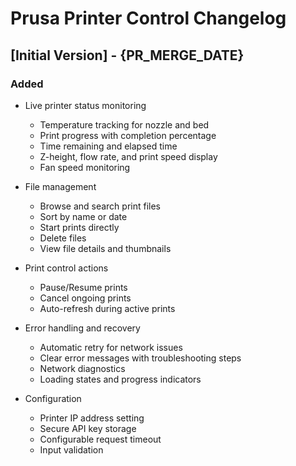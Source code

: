 # Prusa Printer Control Changelog

## [Initial Version] - {PR_MERGE_DATE}

### Added
- Live printer status monitoring
  - Temperature tracking for nozzle and bed
  - Print progress with completion percentage
  - Time remaining and elapsed time
  - Z-height, flow rate, and print speed display
  - Fan speed monitoring

- File management
  - Browse and search print files
  - Sort by name or date
  - Start prints directly
  - Delete files
  - View file details and thumbnails

- Print control actions
  - Pause/Resume prints
  - Cancel ongoing prints
  - Auto-refresh during active prints

- Error handling and recovery
  - Automatic retry for network issues
  - Clear error messages with troubleshooting steps
  - Network diagnostics
  - Loading states and progress indicators

- Configuration
  - Printer IP address setting
  - Secure API key storage
  - Configurable request timeout
  - Input validation